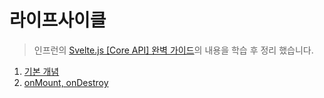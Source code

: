 # 라이프사이클

> 인프런의 [Svelte.js [Core API] 완벽 가이드](https://www.inflearn.com/course/%EC%8A%A4%EB%B2%A8%ED%8A%B8-%EC%99%84%EB%B2%BD-%EA%B0%80%EC%9D%B4%EB%93%9C)의 내용을 학습 후 정리 했습니다.

1. [기본 개념](https://github.com/ChoJinmok/TIL/blob/master/Svelte/life-cycle/basic.md)
2. [onMount, onDestroy](https://github.com/ChoJinmok/TIL/blob/master/Svelte/life-cycle/onMount-onDestroy.md)
